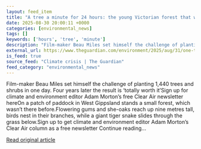 ```yaml
---
layout: feed_item
title: "A tree a minute for 24 hours: the young Victorian forest that was planted in a day"
date: 2025-08-30 20:00:11 +0000
categories: [environmental_news]
tags: []
keywords: ['hours', 'tree', 'minute']
description: "Film-maker Beau Miles set himself the challenge of planting 1,440 trees and shrubs in one day"
external_url: https://www.theguardian.com/environment/2025/aug/31/one-tree-every-minute-victorian-forest-planted-in-day
is_feed: true
source_feed: "Climate crisis | The Guardian"
feed_category: "environmental_news"
---
```


Film-maker Beau Miles set himself the challenge of planting 1,440 trees and shrubs in one day. Four years later the result is ‘totally worth it’Sign up for climate and environment editor Adam Morton’s free Clear Air newsletter hereOn a patch of paddock in West Gippsland stands a small forest, which wasn’t there before.Flowering gums and she-oaks reach up nine metres tall, birds nest in their branches, while a giant tiger snake slides through the grass below.Sign up to get climate and environment editor Adam Morton’s Clear Air column as a free newsletter Continue reading...

[Read original article](https://www.theguardian.com/environment/2025/aug/31/one-tree-every-minute-victorian-forest-planted-in-day)
